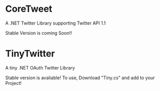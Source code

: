 CoreTweet
=========

A .NET Twitter Library supporting Twitter API 1.1

Stable Version is coming Soon!!


TinyTwitter
=========

A tiny .NET OAuth Twitter Library

Stable version is avaliable!
To use, Download "Tiny.cs" and add to your Project!